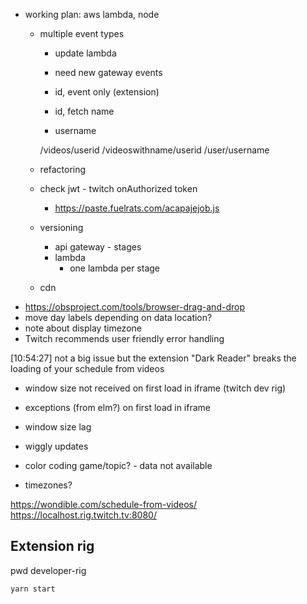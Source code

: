 - working plan: aws lambda, node
  - multiple event types
    - update lambda
    - need new gateway events

    - id, event only (extension)
    - id, fetch name
    - username

    /videos/userid
    /videoswithname/userid
    /user/username

  - refactoring
  - check jwt - twitch onAuthorized token
    - https://paste.fuelrats.com/acapajejob.js
  - versioning
    - api gateway - stages
    - lambda
      - one lambda per stage
  - cdn
- https://obsproject.com/tools/browser-drag-and-drop
- move day labels depending on data location?
- note about display timezone
- Twitch recommends user friendly error handling

[10:54:27] <wtfblub> not a big issue but the extension "Dark Reader" breaks the loading of your schedule from videos


- window size not received on first load in iframe (twitch dev rig)
- exceptions (from elm?) on first load in iframe

- window size lag

- wiggly updates
- color coding game/topic? - data not available
- timezones?

https://wondible.com/schedule-from-videos/
https://localhost.rig.twitch.tv:8080/

## Extension rig

pwd developer-rig

`yarn start`
